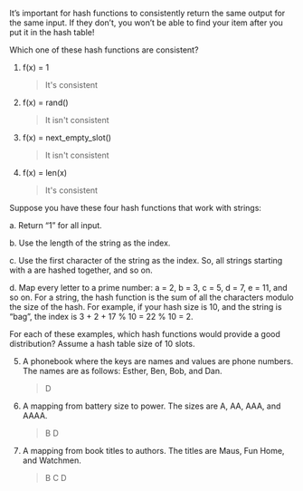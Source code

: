 It’s important for hash functions to consistently return the same output for the same input. If they don’t, you won’t be able to find your item 
after you put it in the hash table!

Which one of these hash functions are consistent?

1. f(x) = 1

    > It's consistent

2. f(x) = rand()

    > It isn't consistent

3. f(x) = next_empty_slot()

    > It isn't consistent

4. f(x) = len(x)

    > It's consistent

Suppose you have these four hash functions that work with strings:

a. Return “1” for all input.

b. Use the length of the string as the index.

c. Use the first character of the string as the index. So, all strings starting with a are hashed together, and so on.

d. Map every letter to a prime number: a = 2, b = 3, c = 5, d = 7, e = 11, and so on. For a string, the hash function is the sum of all
the characters modulo the size of the hash. For example, if your hash size is 10, and the string is “bag”, the index is 3 + 2 + 17 %
10 = 22 % 10 = 2.

For each of these examples, which hash functions would provide a good distribution? Assume a hash table size of 10 slots.

5. A phonebook where the keys are names and values are phone numbers. The names are as follows: Esther, Ben, Bob, and Dan.

    > D

6. A mapping from battery size to power. The sizes are A, AA, AAA, and AAAA.

    > B D

7. A mapping from book titles to authors. The titles are Maus, Fun Home, and Watchmen.

    > B C D 

